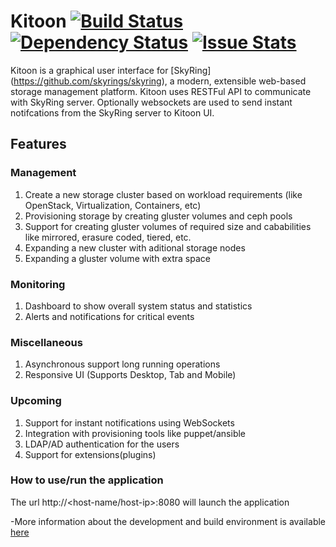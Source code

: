# Kitoon [![Build Status](https://travis-ci.org/skyrings/kitoon.svg?branch=master)](https://travis-ci.org/skyrings/kitoon) [![Dependency Status](https://david-dm.org/skyrings/kitoon.svg)](https://david-dm.org/skyrings/kitoon) [![Issue Stats](http://issuestats.com/github/skyrings/kitoon/badge/pr?style=flat)](http://issuestats.com/github/skyrings/kitoon)

Kitoon is a graphical user interface for [SkyRing]
(https://github.com/skyrings/skyring), a modern, extensible
web-based storage management platform. Kitoon uses RESTFul API
to communicate with SkyRing server. Optionally websockets are used
to send instant notifcations from the SkyRing server to Kitoon UI.

## Features
### Management
1. Create a new storage cluster based on workload requirements
   (like OpenStack, Virtualization, Containers, etc)
2. Provisioning storage by creating gluster volumes and ceph pools
3. Support for creating gluster volumes of required size and cababilities
   like mirrored, erasure coded, tiered, etc.
4. Expanding a new cluster with aditional storage nodes
5. Expanding a gluster volume with extra space

### Monitoring
1. Dashboard to show overall system status and statistics
2. Alerts and notifications for critical events

### Miscellaneous
1. Asynchronous support long running operations
2. Responsive UI (Supports Desktop, Tab and Mobile)

### Upcoming
1. Support for instant notifications using WebSockets
2. Integration with provisioning tools like puppet/ansible
3. LDAP/AD authentication for the users
4. Support for extensions(plugins)

### How to use/run the application
The url http://<host-name/host-ip>:8080 will launch the application

-More information about the development and build environment is available [here](./DEVELOPING.md)
